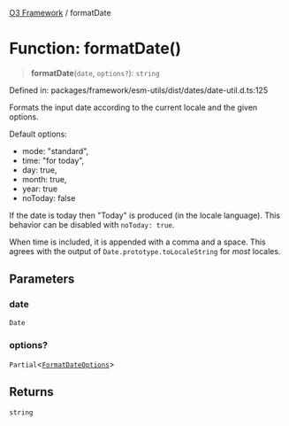 [O3 Framework](../API.md) / formatDate

# Function: formatDate()

> **formatDate**(`date`, `options?`): `string`

Defined in: packages/framework/esm-utils/dist/dates/date-util.d.ts:125

Formats the input date according to the current locale and the
given options.

Default options:
 - mode: "standard",
 - time: "for today",
 - day: true,
 - month: true,
 - year: true
 - noToday: false

If the date is today then "Today" is produced (in the locale language).
This behavior can be disabled with `noToday: true`.

When time is included, it is appended with a comma and a space. This
agrees with the output of `Date.prototype.toLocaleString` for *most*
locales.

## Parameters

### date

`Date`

### options?

`Partial`\<[`FormatDateOptions`](../type-aliases/FormatDateOptions.md)\>

## Returns

`string`
